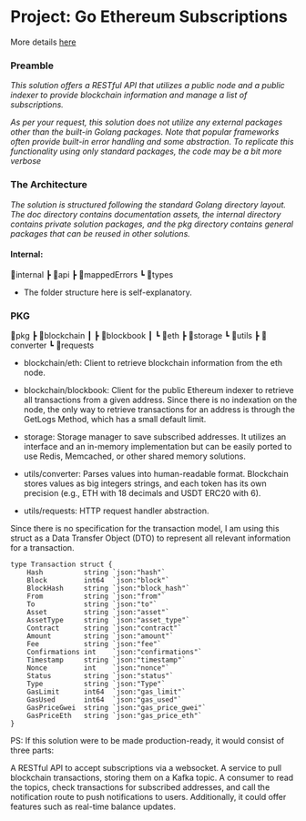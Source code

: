# Project: Go Ethereum Subscriptions

More details [here](/doc/README.md)

### Preamble
*This solution offers a RESTful API that utilizes a public node and a public indexer to provide blockchain information and manage a list of subscriptions.*

*As per your request, this solution does not utilize any external packages other than the built-in Golang packages. Note that popular frameworks often provide built-in error handling and some abstraction. To replicate this functionality using only standard packages, the code may be a bit more verbose*

### The Architecture
*The solution is structured following the standard Golang directory layout. The doc directory contains documentation assets, the internal directory contains private solution packages, and the pkg directory contains general packages that can be reused in other solutions.*

#### Internal:
📂internal
┣ 📂api
┣ 📂mappedErrors
┗ 📂types

* The folder structure here is self-explanatory.

### PKG
 📂pkg
 ┣ 📂blockchain
 ┃ ┣ 📂blockbook
 ┃ ┗ 📂eth
 ┣ 📂storage
 ┗ 📂utils
   ┣ 📂converter
   ┗ 📂requests

* blockchain/eth: Client to retrieve blockchain information from the eth node.

* blockchain/blockbook: Client for the public Ethereum indexer to retrieve all transactions from a given address. Since there is no indexation on the node, the only way to retrieve transactions for an address is through the GetLogs Method, which has a small default limit.

* storage: Storage manager to save subscribed addresses. It utilizes an interface and an in-memory implementation but can be easily ported to use Redis, Memcached, or other shared memory solutions.

* utils/converter: Parses values into human-readable format. Blockchain stores values as big integers strings, and each token has its own precision (e.g., ETH with 18 decimals and USDT ERC20 with 6).

* utils/requests: HTTP request handler abstraction.


Since there is no specification for the transaction model, I am using this struct as a Data Transfer Object (DTO) to represent all relevant information for a transaction.

``` 
type Transaction struct {
	Hash          string `json:"hash"`
	Block         int64  `json:"block"`
	BlockHash     string `json:"block_hash"`
	From          string `json:"from"`
	To            string `json:"to"`
	Asset         string `json:"asset"`
	AssetType     string `json:"asset_type"`
	Contract      string `json:"contract"`
	Amount        string `json:"amount"`
	Fee           string `json:"fee"`
	Confirmations int    `json:"confirmations"`
	Timestamp     string `json:"timestamp"`
	Nonce         int    `json:"nonce"`
	Status        string `json:"status"`
	Type          string `json:"Type"`
	GasLimit      int64  `json:"gas_limit"`
	GasUsed       int64  `json:"gas_used"`
	GasPriceGwei  string `json:"gas_price_gwei"`
	GasPriceEth   string `json:"gas_price_eth"`
}
```

PS: If this solution were to be made production-ready, it would consist of three parts:

A RESTful API to accept subscriptions via a websocket.
A service to pull blockchain transactions, storing them on a Kafka topic.
A consumer to read the topics, check transactions for subscribed addresses, and call the notification route to push notifications to users. Additionally, it could offer features such as real-time balance updates.